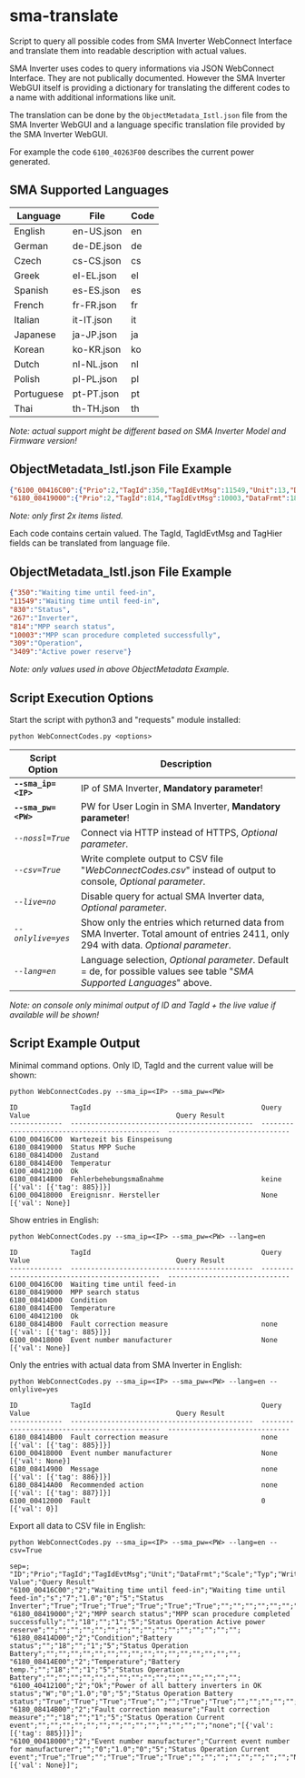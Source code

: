 # sma-translate
Script to query all possible codes from SMA Inverter WebConnect Interface and translate them into readable description with actual values.

SMA Inverter uses codes to query informations via JSON WebConnect Interface.
They are not publically documented.
However the SMA Inverter WebGUI itself is providing a dictionary for translating the different codes to a name with additional informations like unit.

The translation can be done by the `ObjectMetadata_Istl.json` file from the SMA Inverter WebGUI and a language specific translation file provided by the SMA Inverter WebGUI.

For example the code `6100_40263F00` describes the current power generated.

## SMA Supported Languages

| Language | File | Code |
| --- | --- | --- | 
| English | en-US.json | en |
| German | de-DE.json | de |
| Czech | cs-CS.json | cs |
| Greek | el-EL.json | el |
| Spanish | es-ES.json | es |
| French | fr-FR.json | fr |
| Italian | it-IT.json | it |
| Japanese | ja-JP.json | ja |
| Korean | ko-KR.json | ko |
| Dutch | nl-NL.json | nl |
| Polish | pl-PL.json | pl |
| Portuguese | pt-PT.json | pt |
| Thai | th-TH.json | th |

*Note: actual support might be different based on SMA Inverter Model and Firmware version!*

## ObjectMetadata_Istl.json File Example

```json
{"6100_00416C00":{"Prio":2,"TagId":350,"TagIdEvtMsg":11549,"Unit":13,"DataFrmt":7,"Scale":1.0,"Typ":0,"WriteLevel":5,"TagHier":[830,267],"Min":true,"Max":true,"Avg":true,"Cnt":true,"MinD":true,"MaxD":true},
"6180_08419000":{"Prio":2,"TagId":814,"TagIdEvtMsg":10003,"DataFrmt":18,"Typ":1,"WriteLevel":5,"TagHier":[830,309,3409]}}
```
*Note: only first 2x items listed.*

Each code contains certain valued. The TagId, TagIdEvtMsg and TagHier fields can be translated from language file.


## ObjectMetadata_Istl.json File Example
```json
{"350":"Waiting time until feed-in",
"11549":"Waiting time until feed-in",
"830":"Status",
"267":"Inverter",
"814":"MPP search status",
"10003":"MPP scan procedure completed successfully",
"309":"Operation",
"3409":"Active power reserve"}
```
*Note: only values used in above ObjectMetadata Example.*


## Script Execution Options

Start the script with python3 and "requests" module installed:

`python WebConnectCodes.py <options>`

| Script Option | Description |
| --- | --- |
| __`--sma_ip=<IP>`__ | IP of SMA Inverter, __Mandatory parameter__! |
| __`--sma_pw=<PW>`__ | PW for User Login in SMA Inverter, __Mandatory parameter__! |
| *`--nossl=True`* | Connect via HTTP instead of HTTPS, *Optional parameter*. |
| *`--csv=True`* | Write complete output to CSV file "*WebConnectCodes.csv*" instead of output to console, *Optional parameter*. |  
| *`--live=no`* | Disable query for actual SMA Inverter data, *Optional parameter*. | 
| *`--onlylive=yes`* | Show only the entries which returned data from SMA Inverter. Total amount of entries 2411, only 294 with data. *Optional parameter*. | 
| *`--lang=en`* | Language selection, *Optional parameter*. Default = de, for possible values see table "*SMA Supported Languages*" above. | 

*Note: on console only minimal output of ID and TagId + the live value if available will be shown!*


## Script Example Output

Minimal command options. Only ID, TagId and the current value will be shown:

`python WebConnectCodes.py --sma_ip=<IP> --sma_pw=<PW>`
```
ID             TagId                                          Query Value                                    Query Result
-------------  ---------------------------------------------  ---------------------------------------------  ------------------------------
6100_00416C00  Wartezeit bis Einspeisung
6180_08419000  Status MPP Suche
6180_08414D00  Zustand
6180_08414E00  Temperatur
6100_40412100  Ok
6180_08414B00  Fehlerbehebungsmaßnahme                        keine                                          [{'val': [{'tag': 885}]}]
6100_00418000  Ereignisnr. Hersteller                         None                                           [{'val': None}]
```



Show entries in English:

`python WebConnectCodes.py --sma_ip=<IP> --sma_pw=<PW> --lang=en`
```
ID             TagId                                          Query Value                                    Query Result
-------------  ---------------------------------------------  ---------------------------------------------  ------------------------------
6100_00416C00  Waiting time until feed-in
6180_08419000  MPP search status
6180_08414D00  Condition
6180_08414E00  Temperature
6100_40412100  Ok
6180_08414B00  Fault correction measure                       none                                           [{'val': [{'tag': 885}]}]
6100_00418000  Event number manufacturer                      None                                           [{'val': None}]
```


Only the entries with actual data from SMA Inverter in English:

`python WebConnectCodes.py --sma_ip=<IP> --sma_pw=<PW> --lang=en --onlylive=yes`
```
ID             TagId                                          Query Value                                    Query Result
-------------  ---------------------------------------------  ---------------------------------------------  ------------------------------
6180_08414B00  Fault correction measure                       none                                           [{'val': [{'tag': 885}]}]
6100_00418000  Event number manufacturer                      None                                           [{'val': None}]
6180_08414900  Message                                        none                                           [{'val': [{'tag': 886}]}]
6180_08414A00  Recommended action                             none                                           [{'val': [{'tag': 887}]}]
6100_00412000  Fault                                          0                                              [{'val': 0}]
```


Export all data to CSV file in English:

`python WebConnectCodes.py --sma_ip=<IP> --sma_pw=<PW> --lang=en --csv=True`
```csv
sep=;
"ID";"Prio";"TagId";"TagIdEvtMsg";"Unit";"DataFrmt";"Scale";"Typ";"WriteLevel";"TagHier";"Min";"Max";"Avg";"Cnt";"MinD";"MaxD";"Sum";"SumD";"Deprecated";"Len";"Hidden";"GridGuard";"AvgD";"GroupChange";"Query Value";"Query Result"
"6100_00416C00";"2";"Waiting time until feed-in";"Waiting time until feed-in";"s";"7";"1.0";"0";"5";"Status Inverter";"True";"True";"True";"True";"True";"True";"";"";"";"";"";"";"";"";"";"";
"6180_08419000";"2";"MPP search status";"MPP scan procedure completed successfully";"";"18";"";"1";"5";"Status Operation Active power reserve";"";"";"";"";"";"";"";"";"";"";"";"";"";"";"";"";
"6180_08414D00";"2";"Condition";"Battery status";"";"18";"";"1";"5";"Status Operation Battery";"";"";"";"";"";"";"";"";"";"";"";"";"";"";"";"";
"6180_08414E00";"2";"Temperature";"Battery temp.";"";"18";"";"1";"5";"Status Operation Battery";"";"";"";"";"";"";"";"";"";"";"";"";"";"";"";"";
"6100_40412100";"2";"Ok";"Power of all battery inverters in OK status";"W";"0";"1.0";"0";"5";"Status Operation Battery status";"True";"True";"True";"True";"";"";"True";"True";"";"";"";"";"";"";"";"";
"6180_08414B00";"2";"Fault correction measure";"Fault correction measure";"";"18";"";"1";"5";"Status Operation Current event";"";"";"";"";"";"";"";"";"";"";"";"";"";"";"none";"[{'val': [{'tag': 885}]}]";
"6100_00418000";"2";"Event number manufacturer";"Current event number for manufacturer";"";"0";"1.0";"0";"5";"Status Operation Current event";"True";"True";"";"True";"True";"True";"";"";"";"";"";"";"";"";"None";"[{'val': None}]";
```
